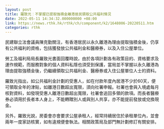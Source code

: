 ```yaml
---
layout: post
title: 羅致光︰不掌握已提取強積金離港居民領取公共福利情況
date: 2022-05-11 14:34:32.000000000 +08:00
link: https://news.rthk.hk/rthk/ch/component/k2/1648006-20220511.htm
categories: rthk
---
```


民建聯立法會議員陳克勤關注，有香港居民以永久離港為理由提取強積金後，仍享有公共福利的資格，包括獲發放公共福利金和醫療券，以及入住公屋單位。

勞工及福利局局長羅致光書面回覆時說，由於各項計劃各有政策目的、資格要求及運作規範，而服務對象的個人資料私隱也須受到保護，當局並不掌握以永久離港為理由提取強積金後，仍繼續領取公共福利金、醫療券或入住公屋單位人士的資料。

羅致光指出，如公共福利金計劃的受惠人，如在付款年度內居港不少於60天，便可領取全年的津貼，如離港日數超出寬限，須向社署申報。社署也會與入境處每月核對資料，如發現受惠人離港日數超出寬限，社署會追回多領的款項。而長者醫療券必須用於長者本人身上，不能轉贈別人或與別人共享，亦不能提前發放或兌換現金。

另外，羅致光說，房委會亦會要求公屋承租人，經常持續居住於承租單位內，並會兩年一度家訪核實，如有違規便會執法。相關政策局及部門無計劃修訂有關安排。
